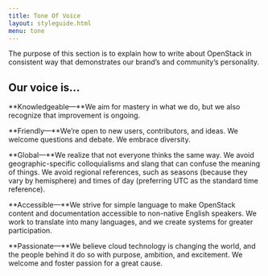 ```yaml
---
title: Tone Of Voice
layout: styleguide.html
menu: tone
---
```


The purpose of this section is to explain how to write about OpenStack in consistent way that demonstrates our brand’s and community’s personality.

## Our voice is...

**Knowledgeable—**We aim for mastery in what we do, but we also recognize that improvement is ongoing.

**Friendly—**We’re open to new users, contributors, and ideas. We welcome questions and debate. We embrace diversity.

**Global—**We realize that not everyone thinks the same way. We avoid geographic-specific colloquialisms and slang that can confuse the meaning of things. We avoid regional references, such as seasons (because they vary by hemisphere) and times of day (preferring UTC as the standard time reference).

**Accessible—**We strive for simple language to make OpenStack content and documentation accessible to non-native English speakers. We work to translate into many languages, and we create systems for greater participation.

**Passionate—**We believe cloud technology is changing the world, and the people behind it do so with purpose, ambition, and excitement. We welcome and foster passion for a great cause.